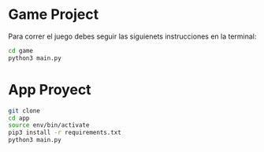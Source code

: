 # Game Project

Para correr el juego debes seguir las siguienets instrucciones en la terminal:

```sh 
cd game
python3 main.py 
```

# App Proyect

```sh 
git clone
cd app
source env/bin/activate
pip3 install -r requirements.txt
python3 main.py 
```
